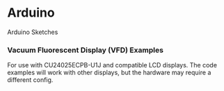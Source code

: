 # Arduino
Arduino Sketches

### Vacuum Fluorescent Display (VFD) Examples
For use with CU24025ECPB-U1J and compatible LCD displays.
The code examples will work with other displays, but the hardware may require a different config.

